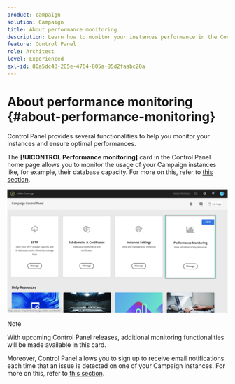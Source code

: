 ```yaml
---
product: campaign
solution: Campaign 
title: About performance monitoring
description: Learn how to monitor your instances performance in the Control Panel
feature: Control Panel
role: Architect
level: Experienced
exl-id: 80a5dc43-205e-4764-805a-85d2faabc20a
---
```

# About performance monitoring {#about-performance-monitoring}

Control Panel provides several functionalities to help you monitor your instances and ensure optimal performances.

The **[!UICONTROL Performance monitoring]** card in the Control Panel home page allows you to monitor the usage of your Campaign instances like, for example, their database capacity. For more on this, refer to [this section](../../performance-monitoring/using/database-monitoring.md).

![](assets/performance_card.png)

>[!NOTE]
>
>With upcoming Control Panel releases, additional monitoring functionalities will be made available in this card.

Moreover, Control Panel allows you to sign up to receive email notifications each time that an issue is detected on one of your Campaign instances. For more on this, refer to [this section](../../performance-monitoring/using/email-alerting.md).
